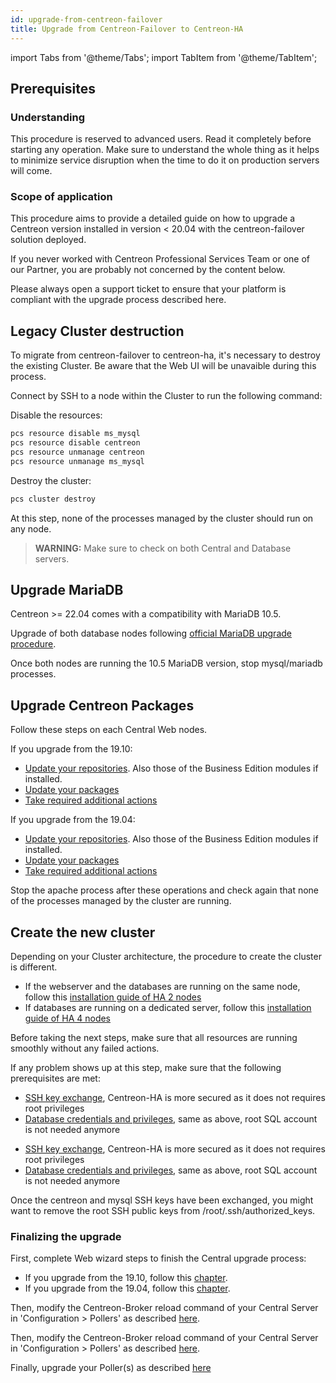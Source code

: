 ```yaml
---
id: upgrade-from-centreon-failover
title: Upgrade from Centreon-Failover to Centreon-HA
---
```

import Tabs from '@theme/Tabs';
import TabItem from '@theme/TabItem';

## Prerequisites

### Understanding

This procedure is reserved to advanced users. Read it completely before starting any operation. 
Make sure to understand the whole thing as it helps to minimize service disruption when 
the time to do it on production servers will come.

### Scope of application

This procedure aims to provide a detailed guide on how to upgrade a Centreon version installed in version < 20.04 with 
the centreon-failover solution deployed. 

If you never worked with Centreon Professional Services Team or one of our Partner, you are probably not concerned by the content 
below.

Please always open a support ticket to ensure that your platform is compliant with the upgrade process described here.

## Legacy Cluster destruction

To migrate from centreon-failover to centreon-ha, it's necessary to destroy the existing Cluster. Be aware that the 
Web UI will be unavaible during this process.

Connect by SSH to a node within the Cluster to run the following command:

Disable the resources: 

```bash
pcs resource disable ms_mysql
pcs resource disable centreon
pcs resource unmanage centreon
pcs resource unmanage ms_mysql
```

Destroy the cluster: 

```bash
pcs cluster destroy
```

At this step, none of the processes managed by the cluster should run on any node.

> **WARNING:** Make sure to check on both Central and Database servers. 

## Upgrade MariaDB

Centreon >= 22.04 comes with a compatibility with MariaDB 10.5.

Upgrade of both database nodes following [official MariaDB upgrade procedure](../../upgrade/upgrade-mariadb.md). 

Once both nodes are running the 10.5 MariaDB version, stop mysql/mariadb processes. 

## Upgrade Centreon Packages 

Follow these steps on each Central Web nodes.

If you upgrade from the 19.10: 
* [Update your repositories](../../upgrade/upgrade-from-19-10.md#update-the-centreon-repository). Also those of the Business Edition modules if installed.
* [Update your packages](../../upgrade/upgrade-from-19-10.md#upgrade-the-centreon-solution)
* [Take required additional actions](../../upgrade/upgrade-from-19-10.md#additional-actions)

If you upgrade from the 19.04: 
* [Update your repositories](../../upgrade/upgrade-from-19-04.md#update-the-centreon-repository). Also those of the Business Edition modules if installed.
* [Update your packages](../../upgrade/upgrade-from-19-04.md#upgrade-the-centreon-solution)
* [Take required additional actions](../../upgrade/upgrade-from-19-04.md#additional-actions)

Stop the apache process after these operations and check again that none of the 
processes managed by the cluster are running.

## Create the new cluster

Depending on your Cluster architecture, the procedure to create the cluster is different. 
* If the webserver and the databases are running on the same node, follow this [installation guide of HA 2 nodes](../../installation/installation-of-centreon-ha/installation-2-nodes.md#setting-up-the-centreon-cluster)
* If databases are running on a dedicated server, follow this [installation guide of HA 4 nodes](../../installation/installation-of-centreon-ha/installation-4-nodes.md#setting-up-the-centreon-cluster)

Before taking the next steps, make sure that all resources are running smoothly without any failed actions.

If any problem shows up at this step, make sure that the following prerequisites are met: 

<Tabs groupId="sync">
<TabItem value="HA 2 nodes" label="HA 2 nodes">

* [SSH key exchange](../../installation/installation-of-centreon-ha/installation-2-nodes.md#ssh-keys-exchange), Centreon-HA is more secured as it does not requires root privileges
* [Database credentials and privileges](../../installation/installation-of-centreon-ha/installation-2-nodes.md#creating-the-centreon-mariadb-account), same as above, root SQL account is not needed anymore  

</TabItem>
<TabItem value="HA 4 nodes" label="HA 4 nodes">

* [SSH key exchange](../../installation/installation-of-centreon-ha/installation-4-nodes.md#ssh-keys-exchange), Centreon-HA is more secured as it does not requires root privileges
* [Database credentials and privileges](../../installation/installation-of-centreon-ha/installation-4-nodes.md#creating-the-centreon-mariadb-account), same as above, root SQL account is not needed anymore  

</TabItem>
</Tabs>

Once the centreon and mysql SSH keys have been exchanged, you might want to remove the root SSH public keys from /root/.ssh/authorized_keys.

### Finalizing the upgrade

First, complete Web wizard steps to finish the Central upgrade process:
* If you upgrade from the 19.10, follow this [chapter](../../upgrade/upgrade-from-19-10.md#finalizing-the-upgrade).
* If you upgrade from the 19.04, follow this [chapter](../../upgrade/upgrade-from-19-04.md#finalizing-the-upgrade).

<Tabs groupId="sync">
<TabItem value="HA 2 nodes" label="HA 2 nodes">

Then, modify the Centreon-Broker reload command of your Central Server in 'Configuration > Pollers' as described [here](../../installation/installation-of-centreon-ha/installation-2-nodes.md#customizing-poller-reload-command).

</TabItem>
<TabItem value="HA 4 nodes" label="HA 4 nodes">

Then, modify the Centreon-Broker reload command of your Central Server in 'Configuration > Pollers' as described [here](../../installation/installation-of-centreon-ha/installation-4-nodes.md#customizing-poller-reload-command).

</TabItem>
</Tabs>

Finally, upgrade your Poller(s) as described [here](../../upgrade/upgrade-from-19-04.md#upgrade-the-poller)
